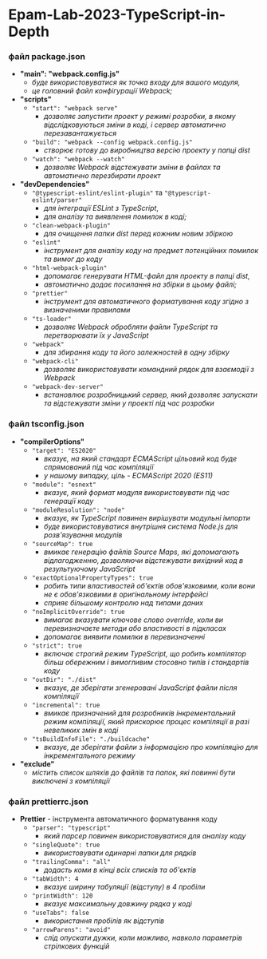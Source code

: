 # Epam-Lab-2023-TypeScript-in-Depth



### файл package.json

+ **"main": "webpack.config.js"**
  - _буде використовуватися як точка входу для вашого модуля,_
  - _це головний файл конфігурації Webpack;_
+ **"scripts"**
  * `"start": "webpack serve"`
    - _дозволяє запустити проект у режимі розробки, в якому відслідковуються зміни в коді, і сервер автоматично перезавантажується_
  * `"build": "webpack --config webpack.config.js"`
    - _створює готову до виробництва версію проекту у папці dist_
  * `"watch": "webpack --watch"`
    - _дозволяє Webpack відстежувати зміни в файлах та автоматично перезбирати проект_
+ **"devDependencies"**
  * `"@typescript-eslint/eslint-plugin"` та `"@typescript-eslint/parser"`
    - _для інтеграції ESLint з TypeScript_,
    - _для аналізу та виявлення помилок в коді;_
  * `"clean-webpack-plugin"`
    - _для очищення папки dist перед кожним новим збіркою_
  * `"eslint"`
    - _інструмент для аналізу коду на предмет потенційних помилок та вимог до коду_
  * `"html-webpack-plugin"`
    - _допомагає генерувати HTML-файл для проекту в папці dist,_
    - _автоматично додає посилання на збірки в цьому файлі;_
  * `"prettier"`
    - _інструмент для автоматичного форматування коду згідно з визначеними правилами_
  * `"ts-loader"`
    - _дозволяє Webpack обробляти файли TypeScript та перетворювати їх у JavaScript_
  * `"webpack"`
    - _для збирання коду та його залежностей в одну збірку_
  * `"webpack-cli"`
    - _дозволяє використовувати командний рядок для взаємодії з Webpack_
  * `"webpack-dev-server"`
    - _встановлює розробницький сервер, який дозволяє запускати та відстежувати зміни у проекті під час розробки_

### файл tsconfig.json

+ **"compilerOptions"**
  * `"target": "ES2020"`
    - _вказує, на який стандарт ECMAScript цільовий код буде спрямований під час компіляції_
    - _у нашому випадку, ціль - ECMAScript 2020 (ES11)_
  * `"module": "esnext"`
    - _вказує, який формат модуля використовувати під час генерації коду_
  * `"moduleResolution": "node"`
    - _вказує, як TypeScript повинен вирішувати модульні імпорти_
    - _буде використовуватися внутрішня система Node.js для розв'язування модулів_
  * `"sourceMap": true`
    - _вмикає генерацію файлів Source Maps, які допомагають відлагодженню, дозволяючи відстежувати вихідний код в результуючому JavaScript_
  * `"exactOptionalPropertyTypes": true`
    - _робить типи властивостей об'єктів обов'язковими, коли вони не є обов'язковими в оригінальному інтерфейсі_
    - _сприяє більшому контролю над типами даних_
  * `"noImplicitOverride": true`
    - _вимагає вказувати ключове слово override, коли ви перевизначаєте методи або властивості в підкласах_
    - _допомагає виявити помилки в перевизначенні_
  * `"strict": true`
    - _включає строгий режим TypeScript, що робить компілятор більш обережним і вимогливим стосовно типів і стандартів коду_
  * `"outDir": "./dist"`
    - _вказує, де зберігати згенеровані JavaScript файли після компіляції_
  * `"incremental": true`
    - _вмикає призначений для розробників інкрементальний режим компіляції, який прискорює процес компіляції в разі невеликих змін в коді_
  * `"tsBuildInfoFile": "./buildcache"`
    - _вказує, де зберігати файли з інформацією про компіляцію для інкрементального режиму_
+ **"exclude"**
  * _містить список шляхів до файлів та папок, які повинні бути виключені з компіляції_

### файл prettierrc.json

+ **Prettier** - інструмента автоматичного форматування коду
  * `"parser": "typescript"`
    - _який парсер повинен використовуватися для аналізу коду_
  * `"singleQuote": true`
    - _використовувати одинарні лапки для рядків_
  * `"trailingComma": "all"`
    - _додасть коми в кінці всіх списків та об'єктів_
  * `"tabWidth": 4`
    - _вказує ширину табуляції (відступу) в 4 пробіли_
  * `"printWidth": 120`
    - _вказує максимальну довжину рядка у коді_
  * `"useTabs": false`
    - _використання пробілів як відступів_
  * `"arrowParens": "avoid"`
    - _слід опускати дужки, коли можливо, навколо параметрів стрілкових функцій_





